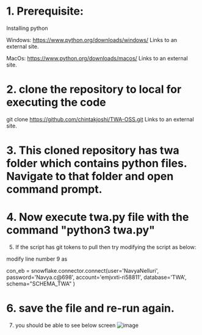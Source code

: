 # 1. Prerequisite:

Installing python

Windows: https://www.python.org/downloads/windows/ Links to an external site.

MacOs: https://www.python.org/downloads/macos/ Links to an external site.

# 2. clone the repository to local for executing the code

git clone https://github.com/chintakjoshi/TWA-OSS.git Links to an external site.

# 3. This cloned repository has twa folder which contains python files. Navigate to that folder and open command prompt.

# 4. Now execute twa.py file with the command "python3 twa.py"

5. If the script has git tokens to pull then try modifying the script as below:

modify line number 9 as

con_eb = snowflake.connector.connect(user='NavyaNelluri',
                                         password='Navya.c@698',
                                         account='emjvxti-ri58811',
                                         database='TWA',
                                         schema="SCHEMA_TWA"
                                         )

# 6. save the file and re-run again.

7. you should be able to see below screen
![image](https://github.com/chintakjoshi/TWA-OSS/assets/120769407/2731a610-00b2-4862-9181-faee0e6238b2)

